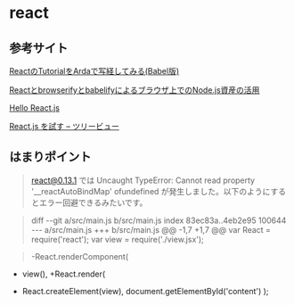 react
======================

参考サイト
------
[ReactのTutorialをArdaで写経してみる(Babel版)](http://qiita.com/akiramei/items/d6ef17784afdd7f838c3 "")

[Reactとbrowserifyとbabelifyによるブラウザ上でのNode.js資産の活用](http://blog.knjcode.com/react-browserify-babelify-string-codec/ "")

[Hello React.js](http://qiita.com/koba04/items/ecebd86eaee6cb1ad0eb "")

[React.js を試す – ツリービュー](http://akabeko.me/blog/2014/12/reactjs-treeview/ "")


はまりポイント
-----

>react@0.13.1 では Uncaught TypeError: Cannot read property '__reactAutoBindMap' ofundefined が発生しました。以下のようにするとエラー回避できるみたいです。

>diff --git a/src/main.js b/src/main.js
index 83ec83a..4eb2e95 100644
--- a/src/main.js
+++ b/src/main.js
@@ -1,7 +1,7 @@
 var React = require('react');
 var view = require('./view.jsx');

>-React.renderComponent(
-  view(),
+React.render(
+  React.createElement(view),
   document.getElementById('content')
 );
